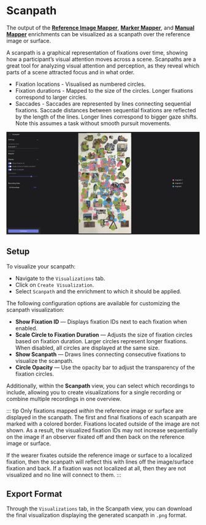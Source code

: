 # Scanpath

<Youtube src="6xn2ehOLS94"/>

The output of the [**Reference Image Mapper**](/pupil-cloud/enrichments/reference-image-mapper/), [**Marker Mapper**](/pupil-cloud/enrichments/marker-mapper/), and [**Manual Mapper**](/pupil-cloud/enrichments/manual-mapper/) enrichments can be visualized as a scanpath over the reference image or surface.

A scanpath is a graphical representation of fixations over time, showing how a participant’s visual attention moves across a scene. 
Scanpaths are a great tool for analyzing visual attention and perception, as they reveal which parts of a scene attracted focus and in what order.

- Fixation locations - Visualised as numbered circles.
- Fixation durations - Mapped to the size of the circles. Longer fixations correspond to larger circles.
- Saccades - Saccades are represented by lines connecting sequential fixations. Saccade distances between sequential fixations are reflected by the length of the lines. Longer lines correspond to bigger gaze shifts. Note this assumes a task without smooth pursuit movements.

![Edit scanpaths](./scanpath_view.png)

## Setup

To visualize your scanpath:

- Navigate to the `Visualizations` tab.
- Click on `Create Visualization`.
- Select `Scanpath` and the enrichment to which it should be applied.

The following configuration options are available for customizing the scanpath visualization:

- **Show Fixation ID** — Displays fixation IDs next to each fixation when enabled.
- **Scale Circle to Fixation Duration** — Adjusts the size of fixation circles based on fixation duration. Larger circles represent longer fixations. When disabled, all circles are displayed at the same size.
- **Show Scanpath** — Draws lines connecting consecutive fixations to visualize the scanpath.
- **Circle Opacity** — Use the opacity bar to adjust the transparency of the fixation circles.

Additionally, within the **Scanpath** view, you can select which recordings to include, allowing you to create visualizations for a single recording or combine multiple recordings in one overview.

::: tip
Only fixations mapped _within_ the reference image or surface are displayed in the scanpath. The first and final 
fixations of each scanpath are marked with a colored border. Fixations located outside of the image are not shown. 
As a result, the visualized fixation IDs may not increase sequentially on the image if an observer fixated off and then 
back on the reference image or surface. 

If the wearer fixates outside the reference image or surface to a localized fixation, then the scanpath will reflect this 
with lines off the image/surface fixation and back. If a fixation was not localized at all, then they are not visualized 
and no line will connect to them.
:::

## Export Format

Through the `Visualizations` tab, in the Scanpath view, you can download the final visualization displaying the generated scanpath in `.png` format.
